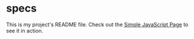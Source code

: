 # specs

This is my project's README file. Check out the [Simple JavaScript Page](./index.js) to see it in action.

